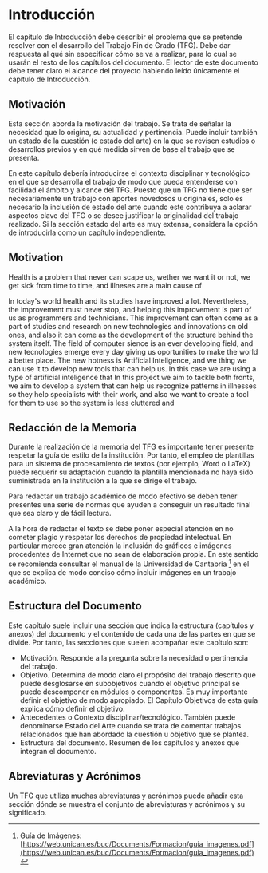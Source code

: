 # Introducción 

El capítulo de Introducción debe describir el problema que se pretende resolver con el desarrollo del Trabajo Fin de Grado (TFG). Debe dar respuesta al qué sin especificar cómo se va a realizar, para lo cual se usarán el resto de los capítulos del documento. El lector de este documento debe tener claro el alcance del proyecto habiendo leído únicamente el capítulo de Introducción.

## Motivación

Esta sección aborda la motivación del trabajo. Se trata de señalar la necesidad que lo origina, su actualidad y pertinencia. Puede incluir también un estado de la cuestión (o estado del arte) en la que se revisen estudios o desarrollos previos y en qué medida sirven de base al trabajo que se presenta.

En este capítulo debería introducirse el contexto disciplinar y tecnológico en el que se desarrolla el trabajo de modo que pueda entenderse con facilidad el ámbito y alcance del TFG. Puesto que un TFG no tiene que ser necesariamente un trabajo con aportes novedosos u originales, solo es necesario la inclusión de estado del arte cuando este contribuya a aclarar aspectos clave del TFG o se desee justificar la originalidad del trabajo realizado. Si la sección estado del arte es muy extensa, considera la opción de introducirla como un capítulo independiente.

## Motivation
Health is a problem that never can scape us, wether we want it or not, we get sick from time to time, and illneses are a main cause of 

In today's world health and its studies have improved a lot. Nevertheless, the improvement must never stop, and helping this improvement is part of us as programmers and technicians. This improvement can often come as a part of studies and research on new technologies and innovations on old ones, and also it can come as the development of the structure behind the system itself. 
The field of computer sience is an ever developing field, and new tecnologies emerge every day giving us oportunities to make the world a better place. The new hotness is Artificial Inteligence, and we thing we can use it to develop new tools that can help us. In this case we are using a type of artificial inteligence that 
In this project we aim to tackle both fronts, we aim to develop a system that can help us recognize patterns in illnesses so they help specialists with their work, and also we want to create a tool for them to use so the system is less cluttered and 



## Redacción de la Memoria

Durante la realización de la memoria del TFG es importante tener presente respetar la guía de estilo de la institución. Por tanto, el empleo de plantillas para un sistema de procesamiento de textos (por ejemplo, Word o LaTeX) puede requerir su adaptación cuando la plantilla mencionada no haya sido suministrada en la institución a la que se dirige el trabajo.

Para redactar un trabajo académico de modo efectivo se deben tener presentes una serie de normas que ayuden a conseguir un resultado final que sea claro y de fácil lectura.

A la hora de redactar el texto se debe poner especial atención en no cometer plagio y respetar los derechos de propiedad intelectual. En particular merece gran atención la inclusión de gráficos e imágenes procedentes de Internet que no sean de elaboración propia. En este sentido se recomienda consultar el manual de la Universidad de Cantabria [^incluir_img]  en el que se explica de modo conciso cómo incluir imágenes en un trabajo académico.

[^incluir_img]: Guía de Imágenes: [https://web.unican.es/buc/Documents/Formacion/guia_imagenes.pdf](https://web.unican.es/buc/Documents/Formacion/guia_imagenes.pdf)

## Estructura del Documento

Este capítulo suele incluir una sección que indica la estructura (capítulos y anexos) del documento y el contenido de cada una de las partes en que se divide. Por tanto, las secciones que suelen acompañar este capítulo son:

- Motivación. Responde a la pregunta sobre la necesidad o pertinencia del trabajo.
- Objetivo. Determina de modo claro el propósito del trabajo descrito que puede desglosarse en subobjetivos cuando el objetivo principal se puede descomponer en módulos o componentes. Es muy importante definir el objetivo de modo apropiado. El Capítulo Objetivos de esta guía explica cómo definir el objetivo.
- Antecedentes o Contexto disciplinar/tecnológico. También puede denominarse Estado del Arte cuando se trata de comentar trabajos relacionados que han abordado la cuestión u objetivo que se plantea.
- Estructura del documento. Resumen de los capítulos y anexos que integran el documento.

## Abreviaturas y Acrónimos

Un TFG que utiliza muchas abreviaturas y acrónimos puede añadir esta sección dónde se muestra el conjunto de abreviaturas y acrónimos y su significado.
